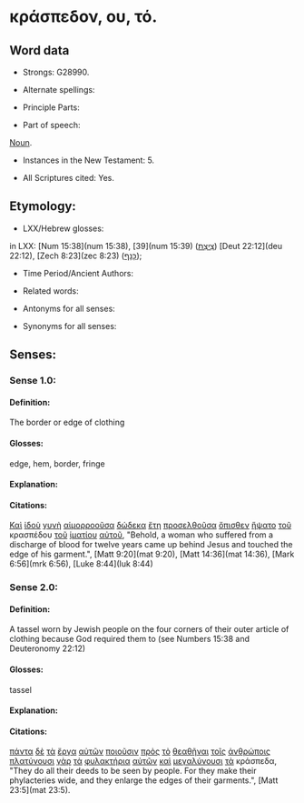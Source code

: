# κράσπεδον, ου, τό.

<!-- Status: S2=Needs2ndReview -->
<!-- Lexica used for edits: BDAG, FFM, LN, BN, A-S -->

## Word data

* Strongs: G28990.


* Alternate spellings:

* Principle Parts: 

* Part of speech: 

[Noun](http://ugg.readthedocs.io/en/latest/noun.html).

* Instances in the New Testament: 5.

* All Scriptures cited: Yes.

## Etymology: 

* LXX/Hebrew glosses: 

in LXX: [Num 15:38](num 15:38), [39](num 15:39) ([צִיצִת](//en-uhal/H6734)) [Deut 22:12](deu 22:12), [Zech 8:23](zec 8:23) ([כָּנָף](//en-uhal/H3671));

* Time Period/Ancient Authors: 

* Related words: 

* Antonyms for all senses:

* Synonyms for all senses: 

## Senses:

### Sense 1.0:

#### Definition: 

The border or edge of clothing

#### Glosses:

edge, hem, border, fringe

#### Explanation:

#### Citations:

[Καὶ](../G25320/01.md) [ἰδοὺ](../G37080/01.md) [γυνὴ](../G11350/01.md) [αἱμορροοῦσα](../G01310/01.md) [δώδεκα](../G14270/01.md) [ἔτη](../G20940/01.md) [προσελθοῦσα](../G43340/01.md) [ὄπισθεν](../G36930/01.md) [ἥψατο](../G06810/01.md) [τοῦ](../G35880/01.md) κρασπέδου [τοῦ](../G35880/01.md) [ἱματίου](../G24400/01.md) [αὐτοῦ](../G08460/01.md), 
"Behold, a woman who suffered from a discharge of blood for twelve years came up behind Jesus and touched the edge of his garment.", 
[Matt 9:20](mat 9:20),  [Matt 14:36](mat 14:36),  [Mark 6:56](mrk 6:56),  [Luke 8:44](luk 8:44)  

### Sense 2.0:

#### Definition: 

A tassel worn by Jewish people on the four corners of their outer article of clothing because God required them to (see Numbers 15:38 and Deuteronomy 22:12)

#### Glosses:

tassel

#### Explanation:

#### Citations:

[πάντα](../G39560/01.md) [δὲ](../G11610/01.md) [τὰ](../G35880/01.md) [ἔργα](../G20410/01.md) [αὐτῶν](../G08460/01.md) [ποιοῦσιν](../G41600/01.md) [πρὸς](../G43140/01.md) [τὸ](../G35880/01.md) [θεαθῆναι](../G23000/01.md) [τοῖς](../G35880/01.md) [ἀνθρώποις](../G04440/01.md) [πλατύνουσι](../G41150/01.md) [γὰρ](../G10630/01.md) [τὰ](../G35880/01.md) [φυλακτήρια](../G54400/01.md) [αὐτῶν](../G08460/01.md) [καὶ](../G25320/01.md) [μεγαλύνουσι](../G31700/01.md) [τὰ](../G35880/01.md) κράσπεδα, 
"They do all their deeds to be seen by people. For they make their phylacteries wide, and they enlarge the edges of their garments.", 
[Matt 23:5](mat 23:5). 
